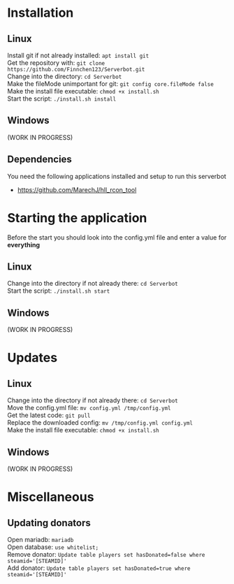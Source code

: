 # Installation
## Linux
Install git if not already installed: `apt install git`  
Get the repository with: `git clone https://github.com/Finnchen123/Serverbot.git`  
Change into the directory: `cd Serverbot`  
Make the fileMode unimportant for git: `git config core.fileMode false`  
Make the install file executable: `chmod +x install.sh`  
Start the script: `./install.sh install`  
## Windows
(WORK IN PROGRESS)
## Dependencies
You need the following applications installed and setup to run this serverbot
- https://github.com/MarechJ/hll_rcon_tool
# Starting the application
Before the start you should look into the config.yml file and enter a value for **everything**
## Linux
Change into the directory if not already there: `cd Serverbot`  
Start the script: `./install.sh start`
## Windows
(WORK IN PROGRESS)
# Updates
## Linux
Change into the directory if not already there: `cd Serverbot`  
Move the config.yml file: `mv config.yml /tmp/config.yml`  
Get the latest code: `git pull`  
Replace the downloaded config: `mv /tmp/config.yml config.yml`  
Make the install file executable: `chmod +x install.sh`  
## Windows
(WORK IN PROGRESS)
# Miscellaneous
## Updating donators
Open mariadb: `mariadb`  
Open database: `use whitelist;`  
Remove donator: `Update table players set hasDonated=false where steamid='[STEAMID]'`  
Add donator: `Update table players set hasDonated=true where steamid='[STEAMID]'`  